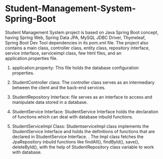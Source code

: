 # Student-Management-System-Spring-Boot

Student Management System project is based on Java Spring Boot concept, having Spring Web, Spring Data JPA, MySQL JDBC Driver, Thymeleaf, Spring Boot Dev Tool dependencies in its pom.xml file. The project also contains a main class, controller class, entity class, repository interface, service interface, serviceimpl class, few html files, and an application.properties file.

1. application.property:  This file holds the database configuration properties.

2. StudentController class:  The controller class serves as an intermediary between the client and the back-end services. 

3. StudentRepository Interface:  file serves as an interface to access and manipulate data stored in a database.

4. StudentService Interface:  StudentService Interface holds the declaration of functions which can deal with database inbuild functions. 

5. StudentServiceImpl Class:  StudentserviceImpl class implements the StudentService Interface and holds the definitions of functions that are declared    in StudentService Interface. . The Impl class fetches the JpaRepository inbuild functions like findAll(), findById(), save(), deleteById(), with the    help of StudentRepository class variable to work with database. 






